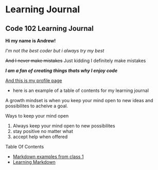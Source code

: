 # Learning Journal

## Code 102 Learning Journal

**Hi my name is Andrew!**

*I'm not the best coder but i always try my best*

~~And I never make mistakes~~  Just kidding I definitely make mistakes

***I am a fan of creating things thats why I enjoy code***

[And this is my profile page](/https://github.com/ajtheblueninja)

- here is an example of a table of contents for my learning journal

A growth mindset is when you keep your mind open to new ideas and possibilites to acheive a goal.

Ways to keep your mind open
1. Always keep your mind open to new possibilites
2. stay positive no matter what
3. accept help when offered

Table Of Contents
- [Markdown examples from class 1](/Markdown-examples.md)
- [Learning Markdown](/learning-markdown.md)
